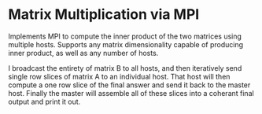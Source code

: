 # Matrix Multiplication via MPI

  Implements MPI to compute the inner product of the two matrices using multiple hosts. Supports any
  matrix dimensionality capable of producing inner product, as well as any number of hosts. 
  
  I broadcast the entirety of matrix B to all hosts, and then iteratively send single row slices of matrix A
  to an individual host. That host will then compute a one row slice of the final answer and send it back
  to the master host. Finally the master will assemble all of these slices into a coherant final output
  and print it out.
